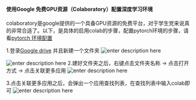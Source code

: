 #### **使用Google 免费GPU资源（Colaboratory）配置深度学习环境**

colaboratory是google提供的一个具备GPU资源的免费平台，对于学生党来说真的非常合适了。以下，是具体的启用colab的步骤，配置pytorch环境的步骤，请看[pytorch 环境配置](https://github.com/)



1.登录[Google drive](https://drive.google.com/drive/my-drive) 并且新建一个文件夹
![enter description here](./images/屏幕截图(95).png "屏幕截图(95)")

![enter description here](./images/屏幕截图(96).png "屏幕截图(96)")
2.建好文件夹之后，右键点击文件夹名称 -> 点击打开方式 -> 点击关联更多应用
![enter description here](./images/屏幕截图(97).png "屏幕截图(97)")

3.点击关联更多应用之后，会弹出一个应用查找列表，在查找列表中输入colab即可
![enter description here](./images/屏幕截图(98).png "屏幕截图(98)")





